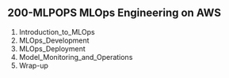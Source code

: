 ## 200-MLPOPS MLOps Engineering on AWS

1. Introduction_to_MLOps
2. MLOps_Development
3. MLOps_Deployment
4. Model_Monitoring_and_Operations
5. Wrap-up